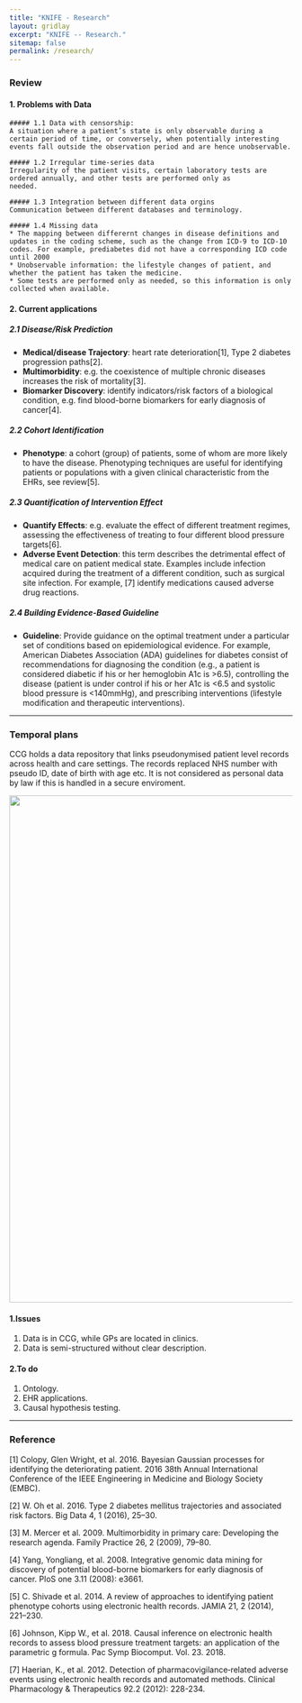 ```yaml
---
title: "KNIFE - Research"
layout: gridlay
excerpt: "KNIFE -- Research."
sitemap: false
permalink: /research/
---
```


### Review

#### 1. Problems with Data

    ##### 1.1 Data with censorship: 
    A situation where a patient’s state is only observable during a certain period of time, or conversely, when potentially interesting events fall outside the observation period and are hence unobservable. 

    ##### 1.2 Irregular time-series data
    Irregularity of the patient visits, certain laboratory tests are ordered annually, and other tests are performed only as
    needed.

    ##### 1.3 Integration between different data orgins
    Communication between different databases and terminology.

    ##### 1.4 Missing data
    * The mapping between differernt changes in disease definitions and updates in the coding scheme, such as the change from ICD-9 to ICD-10 codes. For example, prediabetes did not have a corresponding ICD code until 2000
    * Unobservable information: the lifestyle changes of patient, and whether the patient has taken the medicine.
    * Some tests are performed only as needed, so this information is only collected when available. 


#### 2. Current applications

##### 2.1 Disease/Risk Prediction
* **Medical/disease Trajectory**: heart rate deterioration[1], Type 2 diabetes progression paths[2].
* **Multimorbidity**: e.g. the coexistence of multiple chronic diseases increases the risk of mortality[3].
* **Biomarker Discovery**: identify indicators/risk factors of a biological condition, e.g. find blood-borne biomarkers for early diagnosis of cancer[4].
  
##### 2.2 Cohort Identification
  * **Phenotype**:  a cohort (group) of patients, some of whom are more likely to have the disease. Phenotyping techniques are useful for identifying patients or populations with a given clinical characteristic from the EHRs, see review[5]. 

##### 2.3 Quantification of Intervention Effect
  * **Quantify Effects**: e.g. evaluate the effect of different treatment regimes, assessing the effectiveness of treating to four different blood pressure targets[6].
  * **Adverse Event Detection**: this term describes the detrimental effect of medical care on patient medical state. Examples include infection acquired during the treatment of a different condition, such as surgical site infection. For example, [7] identify medications caused adverse drug reactions.
  
##### 2.4 Building Evidence-Based Guideline
  * **Guideline**: Provide guidance on the optimal treatment under a particular set of conditions based on epidemiological evidence. For example, American Diabetes Association (ADA) guidelines for diabetes consist of recommendations for diagnosing the condition (e.g., a patient is considered diabetic if his or her hemoglobin A1c is >6.5), controlling the disease (patient is under control if his or her A1c is <6.5 and systolic blood pressure is <140mmHg), and prescribing interventions (lifestyle modification and therapeutic interventions).
  

---

### Temporal plans

CCG holds a data repository that links pseudonymised patient level records across health and care settings. The records replaced NHS number with pseudo ID, date of birth with age etc. It is not considered as personal data by law if this is handled in a secure enviroment. 

<img src="{{ site.url }}{{ site.baseurl }}/images/background/todo.png" style="width: 900px">



#### 1.Issues
1. Data is in CCG, while GPs are located in clinics.
2. Data is semi-structured without clear description.



#### 2.To do
1. Ontology.
2. EHR applications.
3. Causal hypothesis testing.




---
### Reference
[1] Colopy, Glen Wright, et al. 2016. Bayesian Gaussian processes for identifying the deteriorating patient. 2016 38th Annual International Conference of the IEEE Engineering in Medicine and Biology Society (EMBC).

[2] W. Oh et al. 2016. Type 2 diabetes mellitus trajectories and associated risk factors. Big Data 4, 1 (2016), 25–30.

[3] M. Mercer et al. 2009. Multimorbidity in primary care: Developing the research agenda. Family Practice 26, 2 (2009), 79–80.

[4] Yang, Yongliang, et al. 2008. Integrative genomic data mining for discovery of potential blood-borne biomarkers for early diagnosis of cancer. PloS one 3.11 (2008): e3661.

[5] C. Shivade et al. 2014. A review of approaches to identifying patient phenotype cohorts using electronic health records.
    JAMIA 21, 2 (2014), 221–230.

[6] Johnson, Kipp W., et al. 2018. Causal inference on electronic health records to assess blood pressure treatment targets: an application of the parametric g formula. Pac Symp Biocomput. Vol. 23. 2018.

[7] Haerian, K., et al. 2012. Detection of pharmacovigilance‐related adverse events using electronic health records and automated methods. Clinical Pharmacology & Therapeutics 92.2 (2012): 228-234.
